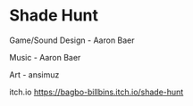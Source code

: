 # Shade Hunt

Game/Sound Design - Aaron Baer

Music - Aaron Baer

Art - ansimuz


itch.io
https://bagbo-billbins.itch.io/shade-hunt
